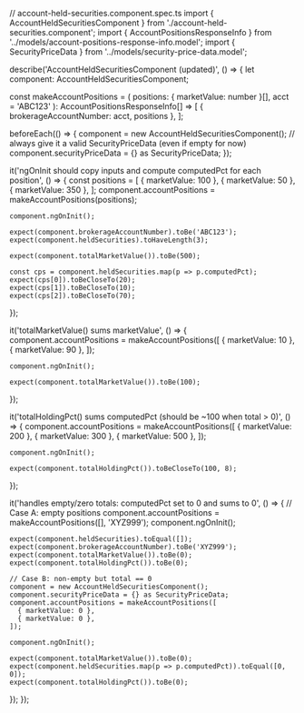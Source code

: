 // account-held-securities.component.spec.ts
import { AccountHeldSecuritiesComponent } from './account-held-securities.component';
import { AccountPositionsResponseInfo } from '../models/account-positions-response-info.model';
import { SecurityPriceData } from '../models/security-price-data.model';

describe('AccountHeldSecuritiesComponent (updated)', () => {
  let component: AccountHeldSecuritiesComponent;

  const makeAccountPositions = (
    positions: { marketValue: number }[],
    acct = 'ABC123'
  ): AccountPositionsResponseInfo[] => [
    { brokerageAccountNumber: acct, positions },
  ];

  beforeEach(() => {
    component = new AccountHeldSecuritiesComponent();
    // always give it a valid SecurityPriceData (even if empty for now)
    component.securityPriceData = {} as SecurityPriceData;
  });

  it('ngOnInit should copy inputs and compute computedPct for each position', () => {
    const positions = [
      { marketValue: 100 },
      { marketValue: 50 },
      { marketValue: 350 },
    ];
    component.accountPositions = makeAccountPositions(positions);

    component.ngOnInit();

    expect(component.brokerageAccountNumber).toBe('ABC123');
    expect(component.heldSecurities).toHaveLength(3);

    expect(component.totalMarketValue()).toBe(500);

    const cps = component.heldSecurities.map(p => p.computedPct);
    expect(cps[0]).toBeCloseTo(20);
    expect(cps[1]).toBeCloseTo(10);
    expect(cps[2]).toBeCloseTo(70);
  });

  it('totalMarketValue() sums marketValue', () => {
    component.accountPositions = makeAccountPositions([
      { marketValue: 10 },
      { marketValue: 90 },
    ]);

    component.ngOnInit();

    expect(component.totalMarketValue()).toBe(100);
  });

  it('totalHoldingPct() sums computedPct (should be ~100 when total > 0)', () => {
    component.accountPositions = makeAccountPositions([
      { marketValue: 200 },
      { marketValue: 300 },
      { marketValue: 500 },
    ]);

    component.ngOnInit();

    expect(component.totalHoldingPct()).toBeCloseTo(100, 8);
  });

  it('handles empty/zero totals: computedPct set to 0 and sums to 0', () => {
    // Case A: empty positions
    component.accountPositions = makeAccountPositions([], 'XYZ999');
    component.ngOnInit();

    expect(component.heldSecurities).toEqual([]);
    expect(component.brokerageAccountNumber).toBe('XYZ999');
    expect(component.totalMarketValue()).toBe(0);
    expect(component.totalHoldingPct()).toBe(0);

    // Case B: non-empty but total == 0
    component = new AccountHeldSecuritiesComponent();
    component.securityPriceData = {} as SecurityPriceData;
    component.accountPositions = makeAccountPositions([
      { marketValue: 0 },
      { marketValue: 0 },
    ]);

    component.ngOnInit();

    expect(component.totalMarketValue()).toBe(0);
    expect(component.heldSecurities.map(p => p.computedPct)).toEqual([0, 0]);
    expect(component.totalHoldingPct()).toBe(0);
  });
});